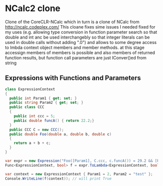 # NCalc2 clone
Clone of the CoreCLR-NCalc which in turn is a clone of NCalc from http://ncalc.codeplex.com/ 
This cloane fixes sime issues I needed fixed for my uses (e.g. allowing type conversion in function parameter search so that double and int anc be used interchangebly so that integer literals can be used in double calls without adding ".0") and allows to some degree access to lmbda context object members and member methods.
at this stage accessign members of members is possible and also members of returned function results, but function call parameters are just IConver()ed from string

## Expressions with Functions and Parameters

```csharp
class ExpressionContext
{
  public int Param1 { get; set; }
  public string Param2 { get; set; }
  public class CCC
  {
    public int ccc = 5;
    public double funcA() { return 22.2;}
  }
  public CCC C = new CCC();
  public double Foo(double a, double b, double c)
  {
    return a + b + c;
  }
}

var expr = new Expression("Foo([Param1], C.ccc, c.funcA()) = 29.2 && [Param2] = 'test'");
Func<ExpressionContext, bool> f = expr.ToLambda<ExpressionContext, bool>();

var context = new ExpressionContext { Param1 = 2, Param2 = "test" };
Console.WriteLine(f(context)); // will print True
```
